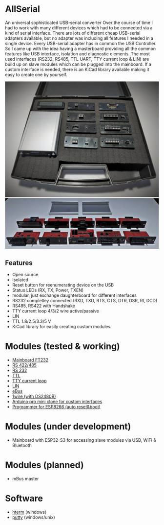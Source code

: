 # AllSerial
An universal sophisticated USB-serial converter
Over the course of time I had to work with many different devices which had to be connected via a kind of serial interface. There are lots of different cheap USB-serial adapters available, but no adapter was including all features I needed in a single device. Every USB-serial adapter has in common the USB Controller. So I came up with the idea having a masterboard providing all the common features like USB interface, isolation and diagnostic elements. The most used interfaces (RS232, RS485, TTL UART, TTY current loop & LIN) are build up on slave modules which can be plugged into the mainboard. If a custom interface is needed, there is an KiCad library available making it easy to create one by yourself. 

<img src="assets/toolbox.jpg">
<img src="assets/boards.jpg">

## Features
- Open source
- Isolated
- Reset button for reenumerating device on the USB
- Status LEDs (RX, TX, Power, TXEN)
- modular, just exchange daughterboard for different interfaces
- RS232 completley connected (RXD, TXD, RTS, CTS, DTR, DSR, RI, DCD)
- RS485, RS422 with Handshake
- TTY current loop 4/3/2 wire active/passive
- LIN
- TTL 1.8/2.5/3.3/5 V
- KiCad library for easily creating custom modules

# Modules (tested & working)
* [Mainboard FT232](1A_MAIN_FTDI/)
* [RS 422/485](2_RS485_RS422/)
* [RS 232](3_RS232/)
* [TTL](4_TTL/)
* [TTY current loop](5_TTY/)
* [LIN](6_LIN/)
* [eBus](8_eBus/)
* [1wire (with DS2480B)](9_1wire/)
* [Arduino pro mini clone for custom interfaces](10_ARDUINO/)
* [Programmer for ESP8266 (auto reset&boot)](11_ESP/)

# Modules (under development)
* Mainboard with ESP32-S3 for accessing slave modules via USB, WiFi & Bluetooth

# Modules (planned)
* mBus master

# Software
* [hterm](http://www.der-hammer.info/terminal/) (windows)
* [putty](https://www.chiark.greenend.org.uk/~sgtatham/putty/latest.html) (windows/unix)
